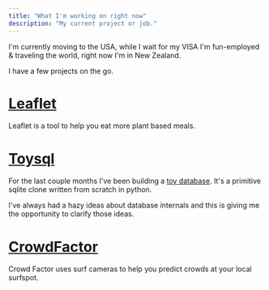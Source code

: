 ```yaml
---
title: "What I'm working on right now"
description: "My current project or job."
---
```


I'm currently moving to the USA, while I wait for my VISA I'm fun-employed & traveling the world, right now I'm in New Zealand.

I have a few projects on the go.

# [Leaflet](https://github.com/craigmulligan/leaflet)

Leaflet is a tool to help you eat more plant based meals.

# [Toysql](https://github.com/craigmulligan/toysql)

For the last couple months I've been building a [toy database](https://github.com/craigmulligan/toysql). It's a primitive sqlite clone written from scratch in python. 

I've always had a hazy ideas about database internals and this is giving me the opportunity to clarify those ideas.

# [CrowdFactor](posts/crowdfactor/)

Crowd Factor uses surf cameras to help you predict crowds at your local surfspot.
